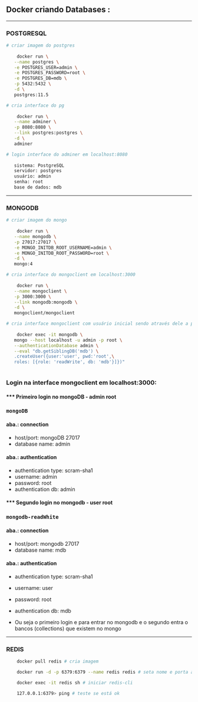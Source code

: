 ## Docker criando Databases :
----------------------
### POSTGRESQL
```bash
# criar imagem do postgres
 
    docker run \
   --name postgres \
   -e POSTGRES_USER=admin \
   -e POSTGRES_PASSWORD=root \
   -e POSTGRES_DB=mdb \
   -p 5432:5432 \
   -d \
   postgres:11.5

# cria interface do pg
 
    docker run \
   --name adminer \
   -p 8080:8080 \
   --link postgres:postgres \
   -d \
   adminer

# login interface do adminer em localhost:8080
 
   sistema: PostgreSQL
   servidor: postgres
   usuário: admin
   senha: root
   base de dados: mdb
```
-------------------------
### MONGODB
```bash
# criar imagem do mongo
 
    docker run \
   --name mongodb \
   -p 27017:27017 \
   -e MONGO_INITDB_ROOT_USERNAME=admin \
   -e MONGO_INITDB_ROOT_PASSWORD=root \
   -d \
   mongo:4

# cria interface do mongoclient em localhost:3000 
 
    docker run \
   --name mongoclient \
   -p 3000:3000 \
   --link mongodb:mongodb \
   -d \
   mongoclient/mongoclient

# cria interface mongoclient com usuário inicial sendo através dele a permissão para cria outros -u nome_usuario -p senha_do_usuario
 
    docker exec -it mongodb \
   mongo --host localhost -u admin -p root \
   --authenticationDatabase admin \
   --eval "db.getSiblingDB('mdb') \
   .createUser({user:'user', pwd:'root',\
   roles: [{role: 'readWrite', db: 'mdb'}]})"
 
```
 
### Login na interface mongoclient em localhost:3000:
#### *** Primeiro login no mongoDB  - admin root
 
### `mongoDB`
 
#### aba.: connection
 
   - host/port: mongoDB 27017
   - database name: admin
 
#### aba.: authentication
   - authentication type: scram-sha1
   - username: admin
   - password: root
   - authentication db: admin
 
#### *** Segundo login no mongodb - user root
 
### `mongodb-readWhite`
 
#### aba.: connection
 
   - host/port: mongodb 27017
   - database name: mdb
 
#### aba.: authentication
 
   - authentication type: scram-sha1
   - username: user
   - password: root
   - authentication db: mdb
 
- Ou seja o primeiro login e para entrar no mongodb e o segundo entra o bancos (collections) que existem no mongo
 
----------------
### REDIS
```bash
    docker pull redis # cria imagem

    docker run -d -p 6379:6379 --name redis redis # seta nome e porta a imagem

    docker exec -it redis sh # iniciar redis-cli

    127.0.0.1:6379> ping # teste se está ok
```